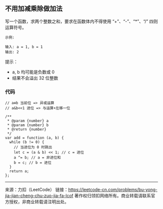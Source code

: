 ## 不用加减乘除做加法

写一个函数，求两个整数之和，要求在函数体内不得使用 “+”、“-”、“\*”、“/” 四则运算符号。

```
示例:

输入: a = 1, b = 1
输出: 2
```

提示：

- a, b 均可能是负数或 0
- 结果不会溢出 32 位整数

### 代码

```tsx
// a⊕b 当前位 => 异或运算
// a&b<<1 进位 => 与运算+左移一位

/**
 * @param {number} a
 * @param {number} b
 * @return {number}
 */
var add = function (a, b) {
  while (b != 0) {
    // 当进位为 0 时跳出
    let c = (a & b) << 1; // c = 进位
    a ^= b; // a = 非进位和
    b = c; // b = 进位
  }
  return a;
};
```

---

来源：力扣（LeetCode）
链接：https://leetcode-cn.com/problems/bu-yong-jia-jian-cheng-chu-zuo-jia-fa-lcof
著作权归领扣网络所有。商业转载请联系官方授权，非商业转载请注明出处。
